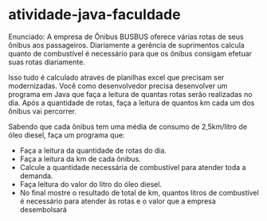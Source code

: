 # atividade-java-faculdade

Enunciado: A empresa de Ônibus BUSBUS oferece várias rotas de seus ônibus aos passageiros. Diariamente a gerência de suprimentos calcula quanto de combustível é necessário para que os ônibus consigam efetuar suas rotas diariamente.

Isso tudo é calculado através de planilhas excel que precisam ser modernizadas. Você como desenvolvedor precisa desenvolver um programa em Java que faça a leitura de quantas rotas serão realizadas no dia. Após a quantidade de rotas, faça a leitura de quantos km cada um dos ônibus vai percorrer.

Sabendo que cada ônibus tem uma média de consumo de 2,5km/litro de óleo diesel, faça um programa que:

- Faça a leitura da quantidade de rotas do dia.
- Faça a leitura da km de cada ônibus.
- Calcule a quantidade necessária de combustível para atender toda a demanda.
- Faça leitura do valor do litro do óleo diesel.
- No final mostre o resultado de total de km, quantos litros de combustível é necessário para atender às rotas e o valor que a empresa desembolsará 
